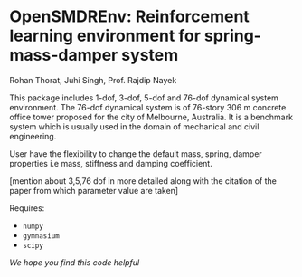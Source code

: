# OpenSMDREnv: Reinforcement learning environment for spring-mass-damper system
Rohan Thorat, Juhi Singh, Prof. Rajdip Nayek 

This package includes 1-dof, 3-dof, 5-dof and 76-dof dynamical system environment. The 76-dof dynamical system is of 76-story 306 m concrete office tower proposed for the city of Melbourne, Australia. It is a benchmark system which is usually used in the domain of mechanical and civil engineering.

User have the flexibility to change the default mass, spring, damper properties i.e mass, stiffness and damping coefficient.

[mention about 3,5,76 dof in more detailed along with the citation of the paper from which parameter value are taken]

Requires:
* `numpy`
* `gymnasium`
* `scipy`

*We hope you find this code helpful*


